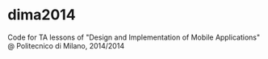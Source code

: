 dima2014
========

Code for TA lessons of "Design and Implementation of Mobile Applications" @ Politecnico di Milano, 2014/2014
